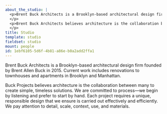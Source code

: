 ```yaml
---
about_the_studio: |
  <p>Brent Buck Architects is a Brooklyn-based architectural design firm founded by Brent Allen Buck in 2015. Current work includes renovations to townhouses and apartments in Brooklyn and Manhattan.
  </p>
  <p>Brent Buck Architects believes architecture is the collaboration between many to create simple, timeless solutions. We are committed to process—we begin by listening and prefer to start by hand. Each project requires a unique, responsible design that we ensure is carried out effectively and efficiently. We pay attention to detail, scale, context, use, and materials.
  </p>
title: Studio
template: studio
fieldset: studio
mount: people
id: 1ebf6105-5d6f-4b81-a86e-b0a2add2ffa1
---
```

Brent Buck Architects is a Brooklyn-based architectural design firm founded by Brent Allen Buck in 2015. Current work includes renovations to townhouses and apartments in Brooklyn and Manhattan.

Buck Projects believes architecture is the collaboration between many to create simple, timeless solutions. We are committed to process—we begin by listening and prefer to start by hand. Each project requires a unique, responsible design that we ensure is carried out effectively and efficiently. We pay attention to detail, scale, context, use, and materials.